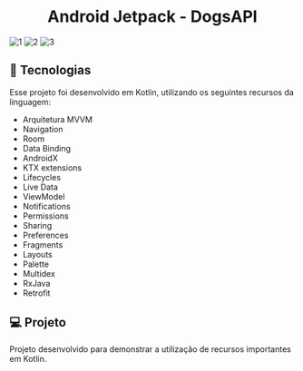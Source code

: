<h1 align="center">
   Android Jetpack - DogsAPI
</h1>

![1](https://user-images.githubusercontent.com/7034344/79164919-78102580-7db8-11ea-83cb-6debda0f6c7d.png)
![2](https://user-images.githubusercontent.com/7034344/79164936-7f373380-7db8-11ea-919d-d5b0004db63d.png)
![3](https://user-images.githubusercontent.com/7034344/79164949-83fbe780-7db8-11ea-9c4c-d6dcb590af5d.png)

## 🚀 Tecnologias

Esse projeto foi desenvolvido em Kotlin, utilizando os seguintes recursos da linguagem:

- Arquitetura MVVM
- Navigation
- Room
- Data Binding
- AndroidX
- KTX extensions
- Lifecycles
- Live Data
- ViewModel
- Notifications
- Permissions
- Sharing
- Preferences
- Fragments
- Layouts
- Palette
- Multidex
- RxJava
- Retrofit

## 💻 Projeto

Projeto desenvolvido para demonstrar a utilização de recursos importantes em Kotlin.




